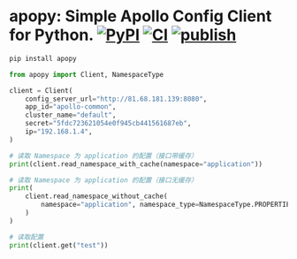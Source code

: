 # apopy: Simple Apollo Config Client for Python. [![PyPI](https://img.shields.io/pypi/v/apopy)](https://pypi.org/project/apopy/) [![CI](https://github.com/ringsaturn/apopy/actions/workflows/ci.yaml/badge.svg)](https://github.com/ringsaturn/apopy/actions/workflows/ci.yaml) [![publish](https://github.com/ringsaturn/apopy/actions/workflows/deploy.yaml/badge.svg)](https://github.com/ringsaturn/apopy/actions/workflows/deploy.yaml)

```bash
pip install apopy
```

```python
from apopy import Client, NamespaceType

client = Client(
    config_server_url="http://81.68.181.139:8080",
    app_id="apollo-common",
    cluster_name="default",
    secret="5fdc723621054e0f945cb441561687eb",
    ip="192.168.1.4",
)

# 读取 Namespace 为 application 的配置（接口带缓存）
print(client.read_namespace_with_cache(namespace="application"))

# 读取 Namespace 为 application 的配置（接口无缓存）
print(
    client.read_namespace_without_cache(
        namespace="application", namespace_type=NamespaceType.PROPERTIES
    )
)

# 读取配置
print(client.get("test"))
```
